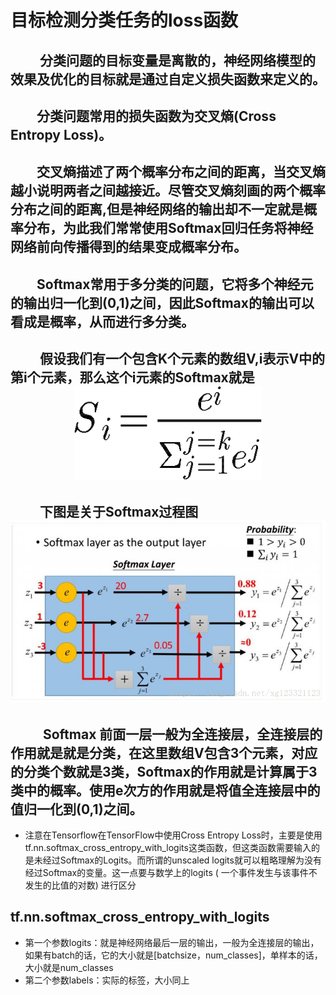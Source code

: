 # 目标检测分类任务的loss函数

## &emsp;&emsp; 分类问题的目标变量是离散的，神经网络模型的效果及优化的目标就是通过自定义损失函数来定义的。

## &emsp;&emsp;分类问题常用的损失函数为交叉熵(Cross Entropy Loss)。

## &emsp;&emsp;交叉熵描述了两个概率分布之间的距离，当交叉熵越小说明两者之间越接近。尽管交叉熵刻画的两个概率分布之间的距离,但是神经网络的输出却不一定就是概率分布，为此我们常常使用Softmax回归任务将神经网络前向传播得到的结果变成概率分布。
  
## &emsp;&emsp;Softmax常用于多分类的问题，它将多个神经元的输出归一化到(0,1)之间，因此Softmax的输出可以看成是概率，从而进行多分类。
  
## &emsp; &emsp;假设我们有一个包含K个元素的数组V,i表示V中的第i个元素，那么这个i元素的Softmax就是<div align=center>![Softmax_ formula](media/Softmax_%20formula.png)</div> 


## &emsp; &emsp;下图是关于Softmax过程图<div align=center>![](media/15687375324109.png)</div>
## &emsp; &emsp; Softmax 前面一层一般为全连接层，全连接层的作用就是就是分类，在这里数组V包含3个元素，对应的分类个数就是3类，Softmax的作用就是计算属于3类中的概率。使用e次方的作用就是将值全连接层中的值归一化到(0,1)之间。<!--![](http://chart.googleapis.com/chart?cht=tx&chl=$S_i=\frac{e^i}{sum^{j=k}_{j=1}{e^j}}$)-->  
* 注意在Tensorflow在TensorFlow中使用Cross Entropy Loss时，主要是使用tf.nn.softmax_cross_entropy_with_logits这类函数，但这类函数需要输入的是未经过Softmax的Logits。而所谓的unscaled logits就可以粗略理解为没有经过Softmax的变量。这一点要与数学上的logits ( 一个事件发生与该事件不发生的比值的对数) 进行区分

## tf.nn.softmax_cross_entropy_with_logits
* 第一个参数logits：就是神经网络最后一层的输出，一般为全连接层的输出，如果有batch的话，它的大小就是[batchsize，num_classes]，单样本的话，大小就是num_classes
* 第二个参数labels：实际的标签，大小同上








